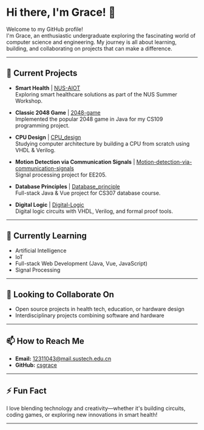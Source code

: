 # Hi there, I'm Grace! 👋

Welcome to my GitHub profile!  
I'm Grace, an enthusiastic undergraduate exploring the fascinating world of computer science and engineering. My journey is all about learning, building, and collaborating on projects that can make a difference.

---

## 🔭 Current Projects
- **Smart Health** | [NUS-AIOT](https://github.com/csgrace/NUS-AIOT)  
  Exploring smart healthcare solutions as part of the NUS Summer Workshop.

- **Classic 2048 Game** | [2048-game](https://github.com/csgrace/2048-game)  
  Implemented the popular 2048 game in Java for my CS109 programming project.

- **CPU Design** | [CPU_design](https://github.com/csgrace/CPU_design)  
  Studying computer architecture by building a CPU from scratch using VHDL & Verilog.

- **Motion Detection via Communication Signals** | [Motion-detection-via-communication-signals](https://github.com/csgrace/Motion-detection-via-communication-signals)  
  Signal processing project for EE205.

- **Database Principles** | [Database_principle](https://github.com/csgrace/Database_principle)  
  Full-stack Java & Vue project for CS307 database course.

- **Digital Logic** | [Digital-Logic](https://github.com/csgrace/Digital-Logic)  
  Digital logic circuits with VHDL, Verilog, and formal proof tools.

---

## 🌱 Currently Learning

- Artificial Intelligence 
- IoT
- Full-stack Web Development (Java, Vue, JavaScript)
- Signal Processing

---

## 👯 Looking to Collaborate On

- Open source projects in health tech, education, or hardware design
- Interdisciplinary projects combining software and hardware

---



## 📫 How to Reach Me

- **Email:** 12311043@mail.sustech.edu.cn
- **GitHub:** [csgrace](https://github.com/csgrace)

---


## ⚡ Fun Fact

I love blending technology and creativity—whether it's building circuits, coding games, or exploring new innovations in smart health!

---

<!--
![Grace's GitHub stats](https://github-readme-stats.vercel.app/api?username=csgrace&show_icons=true&theme=tokyonight)
-->
